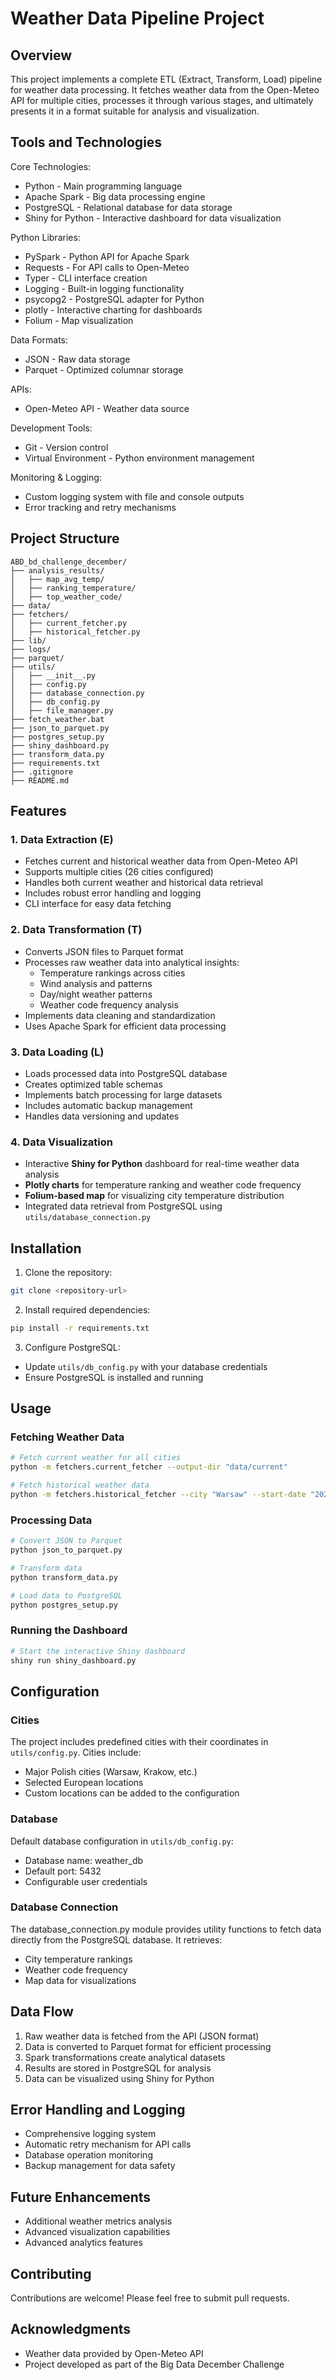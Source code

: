 # Weather Data Pipeline Project

## Overview
This project implements a complete ETL (Extract, Transform, Load) pipeline for weather data processing. It fetches weather data from the Open-Meteo API for multiple cities, processes it through various stages, and ultimately presents it in a format suitable for analysis and visualization.

## Tools and Technologies

Core Technologies:
- Python - Main programming language
- Apache Spark - Big data processing engine
- PostgreSQL - Relational database for data storage
- Shiny for Python - Interactive dashboard for data visualization

Python Libraries:
- PySpark - Python API for Apache Spark
- Requests - For API calls to Open-Meteo
- Typer - CLI interface creation
- Logging - Built-in logging functionality
- psycopg2 - PostgreSQL adapter for Python
- plotly - Interactive charting for dashboards 
- Folium - Map visualization

Data Formats:
- JSON - Raw data storage
- Parquet - Optimized columnar storage

APIs:
- Open-Meteo API - Weather data source

Development Tools:
- Git - Version control
- Virtual Environment - Python environment management

Monitoring & Logging:
- Custom logging system with file and console outputs
- Error tracking and retry mechanisms

## Project Structure
```
ABD_bd_challenge_december/
├── analysis_results/
│   ├── map_avg_temp/
│   ├── ranking_temperature/
│   ├── top_weather_code/
├── data/
├── fetchers/
│   ├── current_fetcher.py
│   ├── historical_fetcher.py
├── lib/
├── logs/
├── parquet/
├── utils/
│   ├── __init__.py
│   ├── config.py
│   ├── database_connection.py
│   ├── db_config.py
│   ├── file_manager.py
├── fetch_weather.bat
├── json_to_parquet.py
├── postgres_setup.py
├── shiny_dashboard.py
├── transform_data.py
├── requirements.txt
├── .gitignore
├── README.md

```

## Features

### 1. Data Extraction (E)
- Fetches current and historical weather data from Open-Meteo API
- Supports multiple cities (26 cities configured)
- Handles both current weather and historical data retrieval
- Includes robust error handling and logging
- CLI interface for easy data fetching

### 2. Data Transformation (T)
- Converts JSON files to Parquet format
- Processes raw weather data into analytical insights:
  - Temperature rankings across cities
  - Wind analysis and patterns
  - Day/night weather patterns
  - Weather code frequency analysis
- Implements data cleaning and standardization
- Uses Apache Spark for efficient data processing

### 3. Data Loading (L)
- Loads processed data into PostgreSQL database
- Creates optimized table schemas
- Implements batch processing for large datasets
- Includes automatic backup management
- Handles data versioning and updates

### 4. Data Visualization
- Interactive **Shiny for Python** dashboard for real-time weather data analysis
- **Plotly charts** for temperature ranking and weather code frequency
- **Folium-based map** for visualizing city temperature distribution
- Integrated data retrieval from PostgreSQL using `utils/database_connection.py`

## Installation

1. Clone the repository:
```bash
git clone <repository-url>
```

2. Install required dependencies:
```bash
pip install -r requirements.txt
```

3. Configure PostgreSQL:
- Update `utils/db_config.py` with your database credentials
- Ensure PostgreSQL is installed and running

## Usage

### Fetching Weather Data
```bash
# Fetch current weather for all cities
python -m fetchers.current_fetcher --output-dir "data/current"

# Fetch historical weather data
python -m fetchers.historical_fetcher --city "Warsaw" --start-date "2024-01-01" --end-date "2024-01-31" --output-dir "data/historical"
```

### Processing Data
```bash
# Convert JSON to Parquet
python json_to_parquet.py

# Transform data
python transform_data.py

# Load data to PostgreSQL
python postgres_setup.py
```

### Running the Dashboard
```bash
# Start the interactive Shiny dashboard
shiny run shiny_dashboard.py
```
## Configuration

### Cities
The project includes predefined cities with their coordinates in `utils/config.py`. Cities include:
- Major Polish cities (Warsaw, Krakow, etc.)
- Selected European locations
- Custom locations can be added to the configuration

### Database
Default database configuration in `utils/db_config.py`:
- Database name: weather_db
- Default port: 5432
- Configurable user credentials

### Database Connection
The database_connection.py module provides utility functions to fetch data directly from the PostgreSQL database. It retrieves:
- City temperature rankings
- Weather code frequency
- Map data for visualizations

## Data Flow
1. Raw weather data is fetched from the API (JSON format)
2. Data is converted to Parquet format for efficient processing
3. Spark transformations create analytical datasets
4. Results are stored in PostgreSQL for analysis
5. Data can be visualized using Shiny for Python

## Error Handling and Logging
- Comprehensive logging system
- Automatic retry mechanism for API calls
- Database operation monitoring
- Backup management for data safety

## Future Enhancements
- Additional weather metrics analysis
- Advanced visualization capabilities
- Advanced analytics features

## Contributing
Contributions are welcome! Please feel free to submit pull requests.

## Acknowledgments
- Weather data provided by Open-Meteo API
- Project developed as part of the Big Data December Challenge

